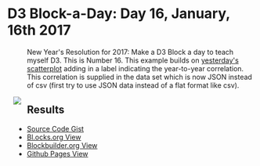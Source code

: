 # D3 Block-a-Day: Day 16, January, 16th 2017

<a href="https://dbetebenner.github.io/D3_01152017/"><img src="https://gist.githubusercontent.com/dbetebenner/ad181211d2917d4748e4c2824fd7e982/raw/082b592d796bba367d384632d8047cd918cf3080/thumbnail.png" align="left" hspace="12" vspace="100"></a>

New Year's Resolution for 2017: Make a D3 Block a day to teach myself D3. This is Number 16. This example
builds on [yesterday's scatterplot](https://github.com/dbetebenner/D3_01152017) adding in a label indicating
the year-to-year correlation. This correlation is supplied in the data set which is now JSON instead of
csv (first try to use JSON data instead of a flat format like csv).

## Results

* [Source Code Gist](https://gist.github.com/dbetebenner/35c15572f0e296e67fae67626a9f0a9b)
* [Bl.ocks.org View](http://bl.ocks.org/dbetebenner/35c15572f0e296e67fae67626a9f0a9b)
* [Blockbuilder.org View](http://blockbuilder.org/dbetebenner/35c15572f0e296e67fae67626a9f0a9b)
* [Github Pages View](https://dbetebenner.github.io/D3_01152017/)
